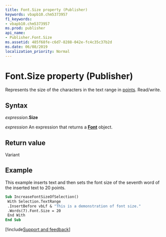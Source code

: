 ```yaml
---
title: Font.Size property (Publisher)
keywords: vbapb10.chm5373957
f1_keywords:
- vbapb10.chm5373957
ms.prod: publisher
api_name:
- Publisher.Font.Size
ms.assetid: 485f68fe-c6d7-8288-042e-fc4c35c37b2d
ms.date: 06/08/2019
localization_priority: Normal
---
```



# Font.Size property (Publisher)

Represents the size of the characters in the text range in [points](../language/glossary/vbe-glossary.md#point). Read/write.


## Syntax

_expression_.**Size**

_expression_ An expression that returns a **[Font](Publisher.Font.md)** object.


## Return value

Variant


## Example

This example inserts text and then sets the font size of the seventh word of the inserted text to 20 points.

```vb
Sub IncreaseFontSizeOfSelection() 
 With Selection.TextRange 
 .InsertBefore vbLf & "This is a demonstration of font size." 
 .Words(7).Font.Size = 20 
 End With 
End Sub
```

[!include[Support and feedback](~/includes/feedback-boilerplate.md)]